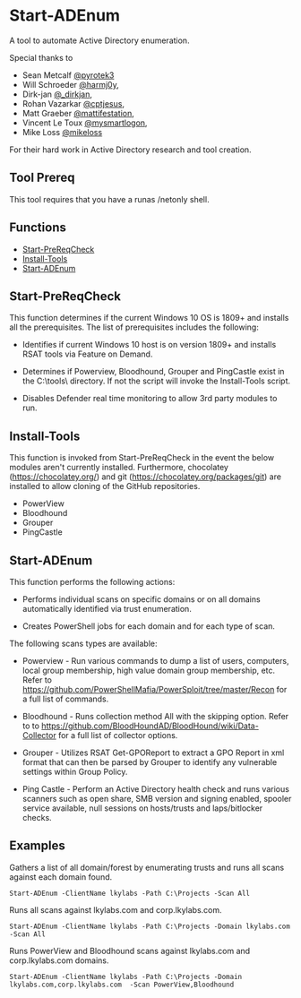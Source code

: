 # Start-ADEnum
A tool to automate Active Directory enumeration.

Special thanks to 
* Sean Metcalf [@pyrotek3](https://twitter.com/pyrotek3) 
* Will Schroeder [@harmj0y](https://twitter.com/harmj0y),
* Dirk-jan [@_dirkjan](https://twitter.com/_dirkjan),
* Rohan Vazarkar [@cptjesus](https://twitter.com/cptjesus),
* Matt Graeber [@mattifestation](https://twitter.com/mattifestation),
* Vincent Le Toux [@mysmartlogon](https://twitter.com/mysmartlogon),
* Mike Loss [@mikeloss](https://twitter.com/mikeloss)

For their hard work in Active Directory research and tool creation.

## Tool Prereq

This tool requires that you have a runas /netonly shell.

## Functions  
* [Start-PreReqCheck](#Start-Prereqcheck)
* [Install-Tools](#Install-Tools)
* [Start-ADEnum](#Start-ADEnum)

## Start-PreReqCheck 
This function determines if the current Windows 10 OS is 1809+ and installs all the prerequisites. The list of prerequisites includes the following:

* Identifies if current Windows 10 host is on version 1809+ and installs RSAT tools via Feature on Demand. 

* Determines if Powerview, Bloodhound, Grouper and PingCastle exist in the C:\tools\ directory. If not the script will invoke the Install-Tools script.

* Disables Defender real time monitoring to allow 3rd party modules to run.


## Install-Tools

This function is invoked from Start-PreReqCheck in the event the below modules aren't currently installed. Furthermore, chocolatey (https://chocolatey.org/) and git (https://chocolatey.org/packages/git) are installed to allow cloning of the GitHub repositories. 

* PowerView
* Bloodhound
* Grouper
* PingCastle

## Start-ADEnum  

This function performs the following actions:

* Performs individual scans on specific domains or on all domains automatically identified via trust enumeration.

* Creates PowerShell jobs for each domain and for each type of scan.

The following scans types are available:
* Powerview - Run various commands to dump a list of users, computers, local group membership, high value domain group membership, etc. Refer to https://github.com/PowerShellMafia/PowerSploit/tree/master/Recon for a full list of commands.

* Bloodhound - Runs collection method All with the skipping option. Refer to to https://github.com/BloodHoundAD/BloodHound/wiki/Data-Collector for a full list of collector options.

* Grouper - Utilizes RSAT Get-GPOReport to extract a GPO Report in xml format that can then be parsed by Grouper to identify any vulnerable settings within Group Policy.

* Ping Castle - Perform an Active Directory health check and runs various scanners such as open share, SMB version and signing enabled, spooler service available, null sessions on hosts/trusts and laps/bitlocker checks.

## Examples



Gathers a list of all domain/forest by enumerating trusts and runs all scans against each domain found.

    Start-ADEnum -ClientName lkylabs -Path C:\Projects -Scan All


Runs all scans against lkylabs.com and corp.lkylabs.com.

    Start-ADEnum -ClientName lkylabs -Path C:\Projects -Domain lkylabs.com  -Scan All
    

Runs PowerView and Bloodhound scans against lkylabs.com and corp.lkylabs.com domains.
    
    Start-ADEnum -ClientName lkylabs -Path C:\Projects -Domain lkylabs.com,corp.lkylabs.com  -Scan PowerView,Bloodhound

